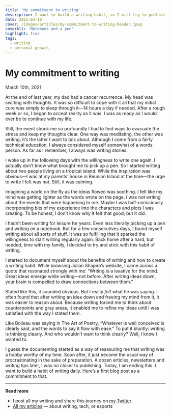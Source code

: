 ```yaml
---
title: 'My commitment to writing'
description: I want to build a writing habit, so I will try to publish regularly to increase my accountability. Here's why I decided to pick up a pen again.
date: 2021-03-10
cover: /images/articles/my-commitment-to-writing-header.jpeg
coverAlt: 'Notebook and a pen'
highlight: true
tags:
  - writing
  - personal growth
---
```


# My commitment to writing

<span class="article-date">March 10th, 2021</span>

At the end of last year, my dad had a cancer recurrence. My head was swirling with thoughts. It was so difficult to cope with it all that my initial cure was simply to sleep through it—14 hours a day if needed. After a rough week or so, I began to accept reality as it was. I was as ready as I would ever be to continue with my life.

Still, the event shook me so profoundly I had to find ways to evacuate the stress and keep my thoughts clear. One way was meditating, the other was writing; it’s the latter I want to talk about. Although I come from a fairly technical education, I always considered myself somewhat of a words person. As far as I remember, I always was writing stories.

I woke up in the following days with the willingness to write one again. I actually don’t know what brought me to pick up a pen. So I started writing about two people living on a tropical island. While the inspiration was obvious—I was at my parents’ house in Réunion Island at the time—the urge to write I felt was not. Still, it was calming. 

Imagining a world on the fly as the ideas flowed was soothing. I felt like my mind was getting lighter as the words wrote on the page. I was not writing about the events that were happening to me. Maybe I was half-consciously incorporating bits of my experience into the characters and plots I was creating. To be honest, I don’t know why it felt that good; but it did.

I hadn’t been writing for leisure for years. Even less literally picking up a pen and writing on a notebook. But for a few consecutives days, I found myself writing about all sorts of stuff. It was so fulfilling that it sparked the willingness to start writing regularly again. Back home after a hard, but needed, time with my family, I decided to try and stick with this habit of writing.

I started to document myself about the benefits of writing and how to create a writing habit. While browsing Julian Shapiro’s website, I came across a quote that resonated strongly with me:  “Writing is a laxative for the mind. Great ideas emerge while writing—not before. After writing ideas down, your brain is compelled to draw connections between them.” 

Stated like this, it sounded obvious. But I really _felt_ what he was saying. I often found that after writing an idea down and freeing my mind from it, it was easier to reason about. Because writing forced me to think about counterpoints and gray areas, it enabled me to refine my ideas until I was satisfied with the way I stated them.

Like Boileau was saying in The Art of Poetry, “Whatever is well conceived is clearly said, and the words to say it flow with ease.” To put it bluntly: writing is thinking clearly. And who wouldn’t want to think clearly? Well, I know _I_ wanted to.

I guess the documenting started as a way of reassuring me that writing was a hobby worthy of my time. Soon after, it just became the usual way of procrastinating in the sake of preparation. A dozen articles, newsletters and writing tips later, I was no closer to publishing.  Today, I am ending this. I want to build a habit of writing daily. Here’s a first blog post as a commitment to that.

---

**Read more**

- I post all my writing and share this journey on [my Twitter](https://twitter.com/lau_cazanove)
- [All my articles](/articles/) — about writing, tech, or esports